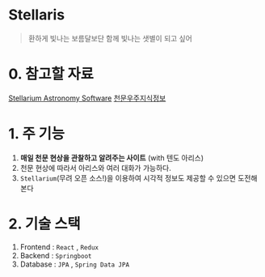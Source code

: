# Stellaris
> 환하게 빛나는 보름달보단 함께 빛나는 샛별이 되고 싶어

# 0. 참고할 자료
[Stellarium Astronomy Software](https://stellarium.org/ko/)
[천문우주지식정보](https://astro.kasi.re.kr/index)

# 1. 주 기능
1. **매일 천문 현상을 관찰하고 알려주는 사이트** (with 텐도 아리스)
2. 천문 현상에 따라서 아리스와 여러 대화가 가능하다.
3. `Stellarium`(무려 오픈 소스!)을 이용하여 시각적 정보도 제공할 수 있으면 도전해본다 

# 2. 기술 스택
1. Frontend : `React` , `Redux`
2. Backend : `Springboot` 
3. Database : `JPA` , `Spring Data JPA`
